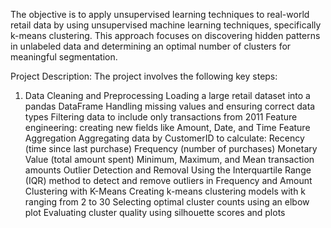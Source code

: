 The objective is to apply unsupervised learning techniques to real-world retail data by using unsupervised machine learning techniques, specifically k-means clustering. This approach focuses on discovering hidden patterns in unlabeled data and determining an optimal number of clusters for meaningful segmentation. 

Project Description: 
The project involves the following key steps:

1. Data Cleaning and Preprocessing 
Loading a large retail dataset into a pandas DataFrame
Handling missing values and ensuring correct data types
Filtering data to include only transactions from 2011
Feature engineering: creating new fields like Amount, Date, and Time
Feature Aggregation
Aggregating data by CustomerID to calculate:
Recency (time since last purchase)
Frequency (number of purchases)
Monetary Value (total amount spent)
Minimum, Maximum, and Mean transaction amounts
Outlier Detection and Removal
Using the Interquartile Range (IQR) method to detect and remove outliers in Frequency and Amount
Clustering with K-Means
Creating k-means clustering models with k ranging from 2 to 30
Selecting optimal cluster counts using an elbow plot
Evaluating cluster quality using silhouette scores and plots


